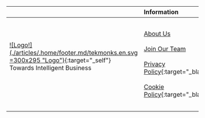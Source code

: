 |   |Information |Discover | Follow us here |
|:--- |:----|:----|:----|
|<div class="logodiv">[![Logo!] (./articles/.home/footer.md/tekmonks.en.svg =300x295 "Logo")]({{#makeLink}}./index.html{{/makeLink}}){:target="_self"} <div class="tagline">Towards Intelligent Business </div><br> <br></div> | <a href="/company/about-us">About Us</a><br/><br /><a href="/company/join-our-team">Join Our Team</a> <br/><br />[Privacy Policy](./articles/.home/copyright.md/PrivacyPolicy.en.pdf){:target="_blank"} <br/><br /> [Cookie Policy](./articles/.home/copyright.md/CookiePolicy.en.pdf){:target="_blank"} |  [Enterprise Software]({{#makeLink}}./article.html?article_path=./software.md&menu_path=/{{/makeLink}}){:target="_self"}  <br/><br/>[Enterprise Solutions]({{#makeLink}}./article.html?article_path=./solutions/enterprise.md&menu_path=/{{/makeLink}}){:target="_self"}  <br/><br/>[Blogs]({{#makeLink}}./mainblog.html?blogs_path=blogpages/mainblog&menu_path=/{{/makeLink}}){:target="_self"} |  [![Facebook!] (./articles/.home/footer.md/facebook.svg =25x25 "Facebook")](https://www.facebook.com/Tekmonks-1692794817691173){:target="_blank"}     [![Twitter!] (./articles/.home/footer.md/twitter.svg =25x25 "Twitter")](http://twitter.com/tekmonks){:target="_blank"}     [![LinkedIn!] (./articles/.home/footer.md/linkedin.svg =25x25 "LinkedIn")](https://www.linkedin.com/company/tekmonks){:target="_blank"} <br> <br><br> <br>  |
